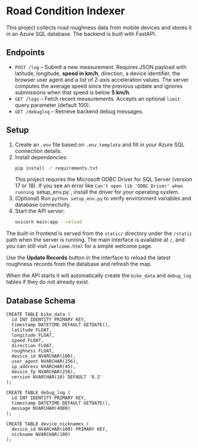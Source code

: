 # Road Condition Indexer

This project collects road roughness data from mobile devices and stores it in an Azure SQL database. The backend is built with FastAPI.

## Endpoints

- `POST /log` – Submit a new measurement. Requires JSON payload with latitude,
  longitude, **speed in km/h**, direction, a device identifier, the browser
  user agent and a list of Z-axis acceleration values. The server computes the
  average speed since the previous update and ignores submissions when that
  speed is below **5 km/h**.
- `GET /logs` – Fetch recent measurements. Accepts an optional `limit` query
  parameter (default 100).
- `GET /debuglog` – Retrieve backend debug messages.

## Setup

1. Create an `.env` file based on `.env.template` and fill in your Azure SQL connection details.
2. Install dependencies:
   ```bash
   pip install -r requirements.txt
   ```
   This project requires the Microsoft ODBC Driver for SQL Server
   (version 17 or 18). If you see an error like `Can't open lib 'ODBC Driver'
   when running `setup_env.py`, install the driver for your operating system.
3. (Optional) Run `python setup_env.py` to verify environment variables and database connectivity.
4. Start the API server:
   ```bash
   uvicorn main:app --reload
   ```

The built-in frontend is served from the `static/` directory under the
`/static` path when the server is running. The main interface is
available at `/`, and you can still visit `/welcome.html` for a simple
welcome page.

Use the **Update Records** button in the interface to reload the latest
roughness records from the database and refresh the map.

When the API starts it will automatically create the `bike_data` and
`debug_log` tables if they do not already exist.

## Database Schema

```
CREATE TABLE bike_data (
  id INT IDENTITY PRIMARY KEY,
  timestamp DATETIME DEFAULT GETDATE(),
  latitude FLOAT,
  longitude FLOAT,
  speed FLOAT,
  direction FLOAT,
  roughness FLOAT,
  device_id NVARCHAR(100),
  user_agent NVARCHAR(256),
  ip_address NVARCHAR(45),
  device_fp NVARCHAR(256),
  version NVARCHAR(10) DEFAULT '0.2'
);

CREATE TABLE debug_log (
  id INT IDENTITY PRIMARY KEY,
  timestamp DATETIME DEFAULT GETDATE(),
  message NVARCHAR(4000)
);

CREATE TABLE device_nicknames (
  device_id NVARCHAR(100) PRIMARY KEY,
  nickname NVARCHAR(100)
);
```
